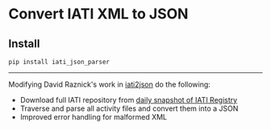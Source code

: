 # Convert IATI XML to JSON

##  Install

```
pip install iati_json_parser
```

---
Modifying David Raznick's work in [iati2json](https://github.com/kindly/iati2json) do the following:
- Download full IATI repository from [daily snapshot of IATI Registry](https://iati-data-dump.codeforiati.org/)
- Traverse and parse all activity files and convert them into a JSON
- Improved error handling for malformed XML
